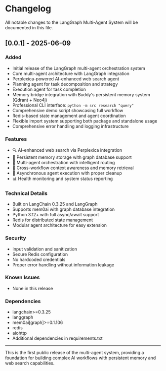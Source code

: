 # Changelog

All notable changes to the LangGraph Multi-Agent System will be documented in this file.

## [0.0.1] - 2025-06-09

### Added
- Initial release of the LangGraph multi-agent orchestration system
- Core multi-agent architecture with LangGraph integration
- Perplexica-powered AI-enhanced web search agent
- Planning agent for task decomposition and strategy
- Execution agent for task completion
- Memory bridge integration with Buddy's persistent memory system (Qdrant + Neo4j)
- Professional CLI interface: `python -m src research "query"`
- Comprehensive demo script showcasing full workflow
- Redis-based state management and agent coordination
- Flexible import system supporting both package and standalone usage
- Comprehensive error handling and logging infrastructure

### Features
- 🔍 AI-enhanced web search via Perplexica integration
- 🧠 Persistent memory storage with graph database support
- 🤖 Multi-agent orchestration with intelligent routing
- 💾 Cross-workflow context awareness and memory retrieval
- 🚀 Asynchronous agent execution with proper cleanup
- 📊 Health monitoring and system status reporting

### Technical Details
- Built on LangChain 0.3.25 and LangGraph
- Supports mem0ai with graph database integration
- Python 3.12+ with full async/await support
- Redis for distributed state management
- Modular agent architecture for easy extension

### Security
- Input validation and sanitization
- Secure Redis configuration
- No hardcoded credentials
- Proper error handling without information leakage

### Known Issues
- None in this release

### Dependencies
- langchain>=0.3.25
- langgraph
- mem0ai[graph]>=0.1.106
- redis
- aiohttp
- Additional dependencies in requirements.txt

---

This is the first public release of the multi-agent system, providing a foundation for building complex AI workflows with persistent memory and web search capabilities.